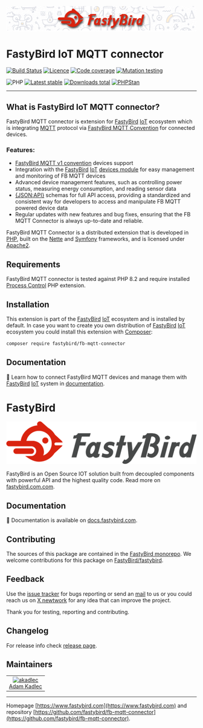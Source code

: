 <p align="center">
	<img src="https://github.com/fastybird/.github/blob/main/assets/repo_title.png?raw=true" alt="FastyBird"/>
</p>

# FastyBird IoT MQTT connector

[![Build Status](https://flat.badgen.net/github/checks/FastyBird/fb-mqtt-connector/main?cache=300&style=flat-square)](https://github.com/FastyBird/fb-mqtt-connector/actions)
[![Licence](https://flat.badgen.net/github/license/FastyBird/fb-mqtt-connector?cache=300&style=flat-square)](https://github.com/FastyBird/fb-mqtt-connector/blob/main/LICENSE.md)
[![Code coverage](https://flat.badgen.net/coveralls/c/github/FastyBird/fb-mqtt-connector?cache=300&style=flat-square)](https://coveralls.io/r/FastyBird/fb-mqtt-connector)
[![Mutation testing](https://img.shields.io/endpoint?style=flat-square&url=https%3A%2F%2Fbadge-api.stryker-mutator.io%2Fgithub.com%2FFastyBird%2Ffb-mqtt-connector%2Fmain)](https://dashboard.stryker-mutator.io/reports/github.com/FastyBird/fb-mqtt-connector/main)

![PHP](https://flat.badgen.net/packagist/php/FastyBird/fb-mqtt-connector?cache=300&style=flat-square)
[![Latest stable](https://flat.badgen.net/packagist/v/FastyBird/fb-mqtt-connector/latest?cache=300&style=flat-square)](https://packagist.org/packages/FastyBird/fb-mqtt-connector)
[![Downloads total](https://flat.badgen.net/packagist/dt/FastyBird/fb-mqtt-connector?cache=300&style=flat-square)](https://packagist.org/packages/FastyBird/fb-mqtt-connector)
[![PHPStan](https://flat.badgen.net/static/PHPStan/enabled/green?cache=300&style=flat-square)](https://github.com/phpstan/phpstan)

***

## What is FastyBird IoT MQTT connector?

FastyBird MQTT connector is extension for [FastyBird](https://www.fastybird.com) [IoT](https://en.wikipedia.org/wiki/Internet_of_things) ecosystem
which is integrating [MQTT](https://mqtt.org) protocol
via [FastyBird MQTT Convention](https://github.com/FastyBird/mqtt-convention) for connected devices.

### Features:

- [FastyBird MQTT v1 convention](https://github.com/FastyBird/mqtt-convention) devices support
- Integration with the [FastyBird](https://www.fastybird.com) [IoT](https://en.wikipedia.org/wiki/Internet_of_things) [devices module](https://github.com/FastyBird/devices-module) for easy management and monitoring of FB MQTT devices
- Advanced device management features, such as controlling power status, measuring energy consumption, and reading sensor data
- [{JSON:API}](https://jsonapi.org/) schemas for full API access, providing a standardized and consistent way for developers to access and manipulate FB MQTT powered device data
- Regular updates with new features and bug fixes, ensuring that the FB MQTT Connector is always up-to-date and reliable.

FastyBird MQTT Connector is a distributed extension that is developed in [PHP](https://www.php.net), built on the [Nette](https://nette.org) and [Symfony](https://symfony.com) frameworks,
and is licensed under [Apache2](http://www.apache.org/licenses/LICENSE-2.0).

## Requirements

FastyBird MQTT connector is tested against PHP 8.2 and require installed [Process Control](https://www.php.net/manual/en/book.pcntl.php)
PHP extension.

## Installation

This extension is part of the [FastyBird](https://www.fastybird.com) [IoT](https://en.wikipedia.org/wiki/Internet_of_things) ecosystem and is installed by default.
In case you want to create you own distribution of [FastyBird](https://www.fastybird.com) [IoT](https://en.wikipedia.org/wiki/Internet_of_things) ecosystem you could install this extension with  [Composer](http://getcomposer.org/):

```sh
composer require fastybird/fb-mqtt-connector
```

## Documentation

:book: Learn how to connect FastyBird MQTT devices and manage them with [FastyBird](https://www.fastybird.com) [IoT](https://en.wikipedia.org/wiki/Internet_of_things) system
in [documentation](https://github.com/FastyBird/fb-mqtt-connector/wiki).

# FastyBird

<p align="center">
	<img src="https://github.com/fastybird/.github/blob/main/assets/fastybird_row.svg?raw=true" alt="FastyBird"/>
</p>

FastyBird is an Open Source IOT solution built from decoupled components with powerful API and the highest quality code. Read more on [fastybird.com.com](https://www.fastybird.com).

## Documentation

:book: Documentation is available on [docs.fastybird.com](https://docs.fastybird.com).

## Contributing

The sources of this package are contained in the [FastyBird monorepo](https://github.com/FastyBird/fastybird). We welcome
contributions for this package on [FastyBird/fastybird](https://github.com/FastyBird/).

## Feedback

Use the [issue tracker](https://github.com/FastyBird/fastybird/issues) for bugs reporting or send an [mail](mailto:code@fastybird.com)
to us or you could reach us on [X newtwork](https://x.com/fastybird) for any idea that can improve the project.

Thank you for testing, reporting and contributing.

## Changelog

For release info check [release page](https://github.com/FastyBird/fastybird/releases).

## Maintainers

<table>
	<tbody>
		<tr>
			<td align="center">
				<a href="https://github.com/akadlec">
					<img alt="akadlec" width="80" height="80" src="https://avatars3.githubusercontent.com/u/1866672?s=460&amp;v=4" />
				</a>
				<br>
				<a href="https://github.com/akadlec">Adam Kadlec</a>
			</td>
		</tr>
	</tbody>
</table>

***
Homepage [https://www.fastybird.com](https://www.fastybird.com) and
repository [https://github.com/fastybird/fb-mqtt-connector](https://github.com/fastybird/fb-mqtt-connector).
